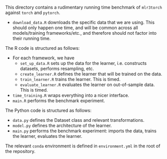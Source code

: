 This directory contains a rudimentary running time benchmark of `mlr3torch` against `torch` and `pytorch`.

- `download_data.R` downloads the specific data that we are using. This should only happen one time, and will be common across all models/training frameworks/etc., and therefore should not factor into their running time.

The R code is structured as follows:
- For each framework, we have
    - `set_up_data.R` sets up the data for the learner, i.e. constructs datasets, performs resampling, etc.
    - `create_learner.R` defines the learner that will be trained on the data.
    - `train_learner.R` trains the learner. This is timed.
    - `evaluate_learner.R` evaluates the learner on out-of-sample data. This is timed.
- `time_training.R` wraps everything into a nicer interface.
- `main.R` performs the benchmark experiment.

The Python code is structured as follows:
- `data.py` defines the Dataset class and relevant transformations.
- `model.py` defines the architecture of the learner.
- `main.py` performs the benchmark experiment: imports the data, trains the learner, evaluates the learner.

The relevant `conda` environment is defined in `environment.yml` in the root of the repository.